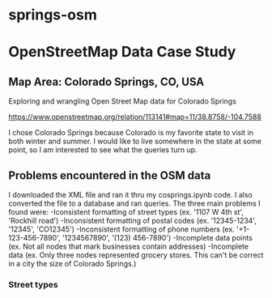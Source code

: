 # springs-osm

# OpenStreetMap Data Case Study

## Map Area: Colorado Springs, CO, USA

Exploring and wrangling Open Street Map data for Colorado Springs

https://www.openstreetmap.org/relation/113141#map=11/38.8758/-104.7588

I chose Colorado Springs because Colorado is my favorite state to visit in both winter and summer.  I would like to live somewhere in the state at some point, so I am interested to see what the queries turn up.

## Problems encountered in the OSM data

I downloaded the XML file and ran it thru my cosprings.ipynb code.  I also converted the file to a database and ran queries.  The three main problems I found were:
-Iconsistent formatting of street types (ex. '1107 W 4th st', 'Rockhill road')
-Inconsistent formatting of postal codes (ex. '12345-1234', '12345', 'CO12345')
-Inconsistent formatting of phone numbers (ex. '+1-123-456-7890', '1234567890', '(123) 456-7890')
-Incomplete data points (ex. Not all nodes that mark businesses contain addresses)
-Incomplete data (ex. Only three nodes represented grocery stores.  This can't be correct in a city the size of Colorado Springs.)


### Street types
